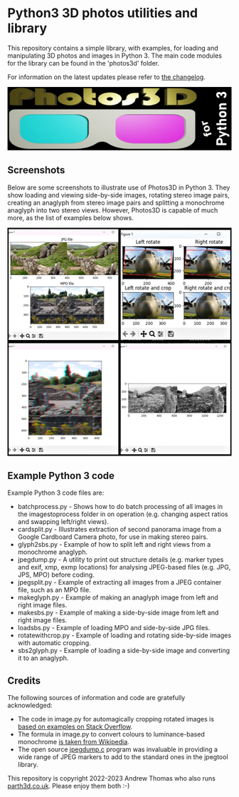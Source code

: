 # Python3 3D photos utilities and library

This repository contains a simple library, with examples, for loading and manipulating 3D photos and images in Python 3. The main code modules for the library can be found in the 'photos3d' folder.

For information on the latest updates please refer to [the changelog](./CHANGELOG.md).

<p align="center"><img src="markdownstuff/photos3d.png" alt="photos3d logo" /></p>

## Screenshots

Below are some screenshots to illustrate use of Photos3D in Python 3. They show loading and viewing side-by-side images, rotating stereo image pairs, creating an anaglyph from stereo image pairs and splitting a monochrome anaglyph into two stereo views. However, Photos3D is capable of much more, as the list of examples below shows.

<p align="center"><img src="markdownstuff/photos3dcollage.jpg" width="512" height="512" alt="Example output for rotating and cropping" /></p>

## Example Python 3 code

Example Python 3 code files are:

* batchprocess.py - Shows how to do batch processing of all images in the imagestoprocess folder in on operation (e.g. changing aspect ratios and swapping left/right views).
* cardsplit.py - Illustrates extraction of second panorama image from a Google Cardboard Camera photo, for use in making stereo pairs.
* glyph2sbs.py - Example of how to split left and right views from a monochrome anaglyph.
* jpegdump.py - A utility to print out structure details (e.g. marker types and exif, xmp, exmp locations) for analysing JPEG-based files (e.g. JPG, JPS, MPO) before coding.
* jpegsplit.py - Example of extracting all images from a JPEG container file, such as an MPO file.
* makeglyph.py - Example of making an anaglyph image from left and right image files.
* makesbs.py - Example of making a side-by-side image from left and right image files.
* loadsbs.py - Example of loading MPO and side-by-side JPG files.
* rotatewithcrop.py - Example of loading and rotating side-by-side images with automatic cropping.
* sbs2glyph.py - Example of loading a side-by-side image and converting it to an anaglyph.

## Credits

The following sources of information and code are gratefully acknowledged:

* The code in image.py for automagically cropping rotated images is [based on examples on Stack Overflow](https://stackoverflow.com/questions/16702966/rotate-image-and-crop-out-black-borders).
* The formula in image.py to convert colours to luminance-based monochrome [is taken from Wikipedia](https://en.wikipedia.org/wiki/Grayscale).
* The open source [jpegdump.c](https://svn.xiph.org/experimental/giles/jpegdump.c) program was invaluable in providing a wide range of JPEG markers to add to the standard ones in the jpegtool library.

This repository is copyright 2022-2023 Andrew Thomas who also runs [parth3d.co.uk](https://parth3d.co.uk). Please enjoy them both :-)
